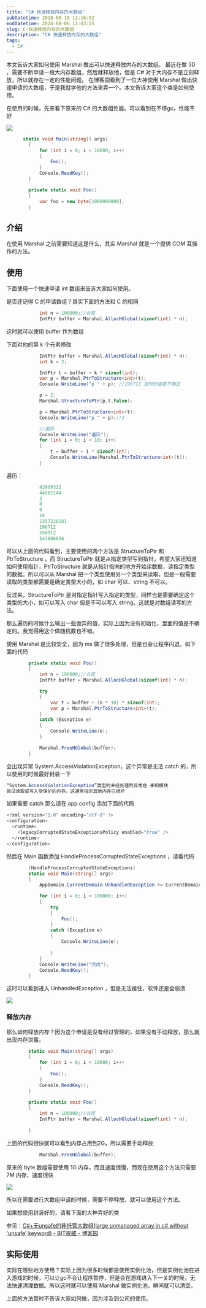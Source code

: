 ```yaml
---
title: "C# 快速释放内存的大数组"
pubDatetime: 2018-08-10 11:16:52
modDatetime: 2024-08-06 12:43:25
slug: C-快速释放内存的大数组
description: "C# 快速释放内存的大数组"
tags:
  - C#
---
```





本文告诉大家如何使用 Marshal 做出可以快速释放内存的大数组。
最近在做 3D ，需要不断申请一段大内存数组，然后就释放他，但是 C# 对于大内存不是立刻释放，所以就存在一定的性能问题。
在博客园看到了一位大神使用 Marshal 做出快速申请的大数组，于是我就学他的方法来弄一个。本文告诉大家这个类是如何使用。

<!--more-->


<!-- CreateTime:2018/8/10 19:16:52 -->


在使用的时候，先来看下原来的 C# 的大数组性能。可以看到在不停gc，性能不好

![](images/img-modify-e57f8ba8551db4a9e1b05cb87953d368.jpg)

```csharp
      static void Main(string[] args)
        {
            for (int i = 0; i < 10000; i++)
            {
                Foo();
            }
            Console.ReadKey();
        }

        private static void Foo()
        {
            var foo = new byte[1000000000];
        }
```

## 介绍

在使用 Marshal 之前需要知道这是什么，其实 Marshal 就是一个提供 COM 互操作的方法。

## 使用

下面使用一个快速申请 int 数组来告诉大家如何使用。

是否还记得 C 的申请数组？其实下面的方法和 C 的相同

```csharp
            int n = 100000;//长度
            IntPtr buffer = Marshal.AllocHGlobal(sizeof(int) * n);
```

这时就可以使用 buffer 作为数组

下面对他的第 k 个元素修改

```csharp
            IntPtr buffer = Marshal.AllocHGlobal(sizeof(int) * n);
            int k = 2;

            IntPtr t = buffer + k * sizeof(int);
            var p = Marshal.PtrToStructure<int>(t);
            Console.WriteLine("p " + p); //196713 这时的值是不确定

            p = 2;
            Marshal.StructureToPtr(p,t,false);

            p = Marshal.PtrToStructure<int>(t);
            Console.WriteLine("p " + p);//2

            //遍历
            Console.WriteLine("遍历");
            for (int i = 0; i < 10; i++)
            {
                t = buffer + i * sizeof(int);
                Console.WriteLine(Marshal.PtrToStructure<int>(t));
            }
```

遍历：

```csharp
            43909312
            44502144
            2
            0
            0
            24
            1357220181
            196712
            550912
            543686656
```

可以从上面的代码看到，主要使用的两个方法是 StructureToPtr 和 PtrToStructure ，而 StructureToPtr 就是从指定类型写到指针，希望大家还知道如何使用指针，PtrToStructure 就是从指针指向的地方开始读数据，读指定类型的数据。所以可以从 Marshal 把一个类型使用另一个类型来读取，但是一般需要读取的类型都需要是确定类型大小的，如 char 可以、string 不可以。

反过来，StructureToPtr 是对指定指针写入指定的类型，同样也是需要确定这个类型的大小，如可以写入 char 但是不可以写入 string。这就是对数组读写的方法。

那么遍历的时候什么输出一些诡异的值，实际上因为没有初始化，里面的值是不确定的。我觉得用这个做随机数也不错。

使用 Marshal 是比较安全，因为 ms 做了很多处理，但是也会让程序闪退，如下面的代码

```csharp
        private static void Foo()
        {
            int n = 100000;//长度
            IntPtr buffer = Marshal.AllocHGlobal(sizeof(int) * n);

            try
            {
                var t = buffer + (n * 10) * sizeof(int);
                var p = Marshal.PtrToStructure<int>(t);
            }
            catch (Exception e)
            {
                Console.WriteLine(e);
            }

            Marshal.FreeHGlobal(buffer);
        }
```

会出现异常 System.AccessViolationException，这个异常是无法 catch 的，所以使用的时候最好封装一下

```csharp
“System.AccessViolationException”类型的未经处理的异常在 未知模块
尝试读取或写入受保护的内存。这通常指示其他内存已损坏
```

如果需要 catch 那么请在 app.config 添加下面的代码

```csharp
<?xml version="1.0" encoding="utf-8" ?>
<configuration>
  <runtime>
    <legacyCorruptedStateExceptionsPolicy enabled="true" />
  </runtime>
</configuration>
```

然后在 Main 函数添加 HandleProcessCorruptedStateExceptions ，请看代码

```csharp
        [HandleProcessCorruptedStateExceptions]
        static void Main(string[] args)
        {
            AppDomain.CurrentDomain.UnhandledException += CurrentDomain_UnhandledException;

            for (int i = 0; i < 100000; i++)
            {
                try
                {
                    Foo();
                }
                catch (Exception e)
                {
                    Console.WriteLine(e);
                   
                }
            }
            Console.WriteLine("完成");
            Console.ReadKey();
        }
```

这时可以看到进入 UnhandledException ，但是无法接住，软件还是会崩溃

![](images/img-modify-03eef4f20bf66d68b626814947f84aef.jpg)

### 释放内存

那么如何释放内存？因为这个申请是没有经过管理的，如果没有手动释放，那么就出现内存泄露。

```csharp
        static void Main(string[] args)
        {
            for (int i = 0; i < 10000; i++)
            {
                Foo();
            }
            Console.ReadKey();
        }

        private static void Foo()
        {
            int n = 100000;//长度
            IntPtr buffer = Marshal.AllocHGlobal(sizeof(int) * n);
           
        }
```

上面的代码很快就可以看到内存占用到2G，所以需要手动释放

```csharp
            Marshal.FreeHGlobal(buffer);

```

原来的 byte 数组需要使用 1G 内存，而且速度很慢，而现在使用这个方法只需要 7M 内存，速度很快

![](images/img-modify-90261748a1c710245e5543bea26f0669.jpg)

所以在需要进行大数组申请的时候，需要不停释放，就可以使用这个方法。

如果想使用封装好的，请看下面的大神弄好的类

参见：[C#+无unsafe的非托管大数组(large unmanaged array in c# without 'unsafe' keyword) - BIT祝威 - 博客园](http://www.cnblogs.com/bitzhuwei/p/huge-unmanged-array-in-csharp.html )

## 实际使用

实际在哪些地方使用？实际上因为很多时候都是使用实例化池，但是实例化池在进入游戏的时候，可以让gc不会让程序暂停，但是会在游戏进入下一关的时候，无法快速清理数据。所以这时就可以使用 Marshal 做实例化池，瞬间就可以清空。

上面的方法暂时不告诉大家如何做，因为涉及到公司的使用。

